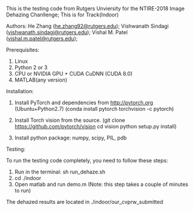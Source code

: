 
This is the testing code from Rutgers Unviersity for the NTIRE-2018 Image Dehazing Chanllenge;
This is for Track(Indoor)

Authors: He Zhang (he.zhang92@rutgers.edu); Vishwanath Sindagi (vishwanath.sindagi@rutgers.edu); Vishal M. Patel (vishal.m.patel@rutgers.edu);

Prerequisites:
1. Linux
2. Python 2 or 3
3. CPU or NVIDIA GPU + CUDA CuDNN (CUDA 8.0)
4. MATLAB(any version)

Installation:
1. Install PyTorch and dependencies from http://pytorch.org (Ubuntu+Python2.7)
   (conda install pytorch torchvision -c pytorch)

2. Install Torch vision from the source.
   (git clone https://github.com/pytorch/vision
   cd vision
   python setup.py install)

3. Install python package: 
   numpy, scipy, PIL, pdb


Testing:

To run the testing code completely, you need to follow these steps:
1. Run in the terminal: sh run_dehaze.sh
2. cd ./indoor
3. Open matlab and run demo.m (Note: this step takes a couple of minutes to run)


The dehazed results are located in ./indoor/our_cvprw_submitted
